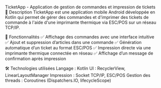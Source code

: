 TicketApp - Application de gestion de commandes et impression de tickets
📌 Description
TicketApp est une application mobile Android développée en Kotlin qui permet de gérer des commandes et d'imprimer des tickets de commande à l'aide d'une imprimante thermique via ESC/POS sur un réseau TCP/IP.

🚀 Fonctionnalités
✅ Affichage des commandes avec une interface intuitive
✅ Ajout et suppression d’articles dans une commande
✅ Génération automatique d’un ticket au format ESC/POS
✅ Impression directe via une imprimante thermique connectée en réseau
✅ Affichage d’un message de confirmation après impression

🛠️ Technologies utilisées
Langage : Kotlin
UI : RecyclerView, LinearLayoutManager
Impression : Socket TCP/IP, ESC/POS
Gestion des threads : Coroutines (Dispatchers.IO, lifecycleScope)
